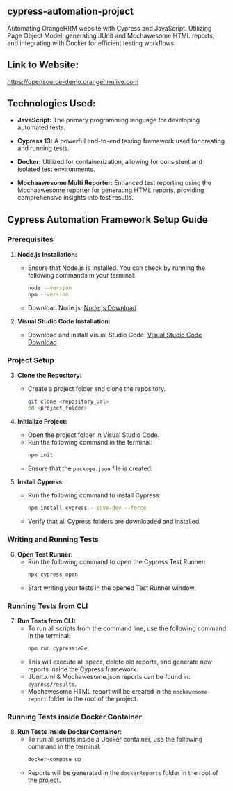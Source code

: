 ## cypress-automation-project
Automating OrangeHRM website with Cypress and JavaScript. Utilizing Page Object Model, generating JUnit and Mochawesome HTML reports, and integrating with Docker for efficient testing workflows.


## Link to Website:
https://opensource-demo.orangehrmlive.com


## Technologies Used:

- **JavaScript:** The primary programming language for developing automated tests.

- **Cypress 13:** A powerful end-to-end testing framework used for creating and running tests.

- **Docker:** Utilized for containerization, allowing for consistent and isolated test environments.

- **Mochaawesome Multi Reporter:** Enhanced test reporting using the Mochaawesome reporter for generating HTML reports, providing comprehensive insights into test results.


## Cypress Automation Framework Setup Guide

### Prerequisites

1. **Node.js Installation:**
   - Ensure that Node.js is installed. You can check by running the following commands in your terminal:
     ```bash
     node --version
     npm --version
     ```
   - Download Node.js: [Node.js Download](https://nodejs.org/en/download/?msclkid=9235b36aae8711ec83c8dcadd3d2c7ae)

2. **Visual Studio Code Installation:**
   - Download and install Visual Studio Code: [Visual Studio Code Download](https://code.visualstudio.com/Download?msclkid=27c13200a9b411ec9558d874544e8563#)

### Project Setup

3. **Clone the Repository:**
   - Create a project folder and clone the repository.
     ```bash
     git clone <repository_url>
     cd <project_folder>
     ```

4. **Initialize Project:**
   - Open the project folder in Visual Studio Code.
   - Run the following command in the terminal:
     ```bash
     npm init
     ```
   - Ensure that the `package.json` file is created.

5. **Install Cypress:**
   - Run the following command to install Cypress:
     ```bash
     npm install cypress --save-dev --force
     ```
   - Verify that all Cypress folders are downloaded and installed.

### Writing and Running Tests

6. **Open Test Runner:**
   - Run the following command to open the Cypress Test Runner:
     ```bash
     npx cypress open
     ```
   - Start writing your tests in the opened Test Runner window.

### Running Tests from CLI

7. **Run Tests from CLI:**
   - To run all scripts from the command line, use the following command in the terminal:
     ```bash
     npm run cypress:e2e
     ```
   - This will execute all specs, delete old reports, and generate new reports inside the Cypress framework.
   - JUnit.xml & Mochawesome.json reports can be found in: `cypress/results`.
   - Mochawesome HTML report will be created in the `mochawesome-report` folder in the root of the project.

### Running Tests inside Docker Container

8. **Run Tests inside Docker Container:**
   - To run all scripts inside a Docker container, use the following command in the terminal:
     ```bash
     docker-compose up
     ```
   - Reports will be generated in the `dockerReports` folder in the root of the project.
